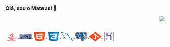 ### Olá, sou o Mateus! 👋

<p align="right">
  <a href="https://github.com/mateussantanasilva">
    <img  float="right" src="https://github-readme-stats.vercel.app/api/top-langs/?username=mateussantanasilva&theme=tokyonight&show_icons=true" />
  <!--<img align="left" src="https://github-readme-stats.vercel.app/api?username=mateussantanasilva&theme=tokyonight&show_icons=true" />-->
</p>
  
<div style="display: inline_block"><br>
  <img align="center" alt="java" height="30" width="40" src="https://raw.githubusercontent.com/devicons/devicon/master/icons/java/java-plain.svg">
  <img align="center" alt="php" height="30" width="40" src="https://raw.githubusercontent.com/devicons/devicon/master/icons/php/php-original.svg">
  <img align="center" alt="HTML" height="30" width="40" src="https://raw.githubusercontent.com/devicons/devicon/master/icons/html5/html5-original.svg">
  <img align="center" alt="CSS" height="30" width="40" src="https://raw.githubusercontent.com/devicons/devicon/master/icons/css3/css3-original.svg">
  <img align="center" alt="mysql" height="30" width="40" src="https://raw.githubusercontent.com/devicons/devicon/master/icons/mysql/mysql-original.svg">
  <img align="center" alt="postgresql" height="30" width="40" src="https://raw.githubusercontent.com/devicons/devicon/master/icons/postgresql/postgresql-original.svg">
  <img align="center" alt="git" height="30" width="40" src="https://raw.githubusercontent.com/devicons/devicon/master/icons/git/git-original.svg">
  <img align="center" alt="heroku" height="30" width="40" src="https://raw.githubusercontent.com/devicons/devicon/master/icons/heroku/heroku-original.svg">
</div>
